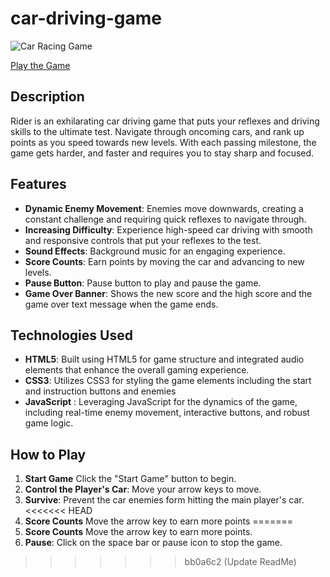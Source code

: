 # car-driving-game

![Car Racing Game](https://github.com/anitacoder/car-driving-game/assets/3197630/613cd9c4-3e38-4b5b-9baf-33bb56010276)

[Play the Game](https://anitacoder.github.io/car-driving-game/)

## Description 
Rider is an exhilarating car driving game that puts your reflexes and driving skills to the ultimate test. Navigate through oncoming cars, and rank up points as you speed towards new levels. With each passing milestone, the game gets harder, and faster and requires you to stay sharp and focused.

## Features 

- **Dynamic Enemy Movement**: Enemies move downwards, creating a constant challenge and requiring quick reflexes to navigate through. 
- **Increasing Difficulty**: Experience high-speed car driving with smooth and responsive controls that put your reflexes to the test.
- **Sound Effects**: Background music for an engaging experience.
- **Score Counts**: Earn points by moving the car and advancing to new levels. 
- **Pause Button**: Pause button to play and pause the game.
- **Game Over Banner**: Shows the new score and the high score and the game over text message when the game ends.

## Technologies Used

- **HTML5**: Built using HTML5 for game structure and integrated audio elements that enhance the overall gaming experience.
- **CSS3**: Utilizes CSS3 for styling the game elements including the start and instruction buttons and enemies
- **JavaScript** : Leveraging JavaScript for the dynamics of the game, including real-time enemy movement, interactive buttons, and robust game logic.

## How to Play

1. **Start Game** Click the "Start Game" button to begin.
2. **Control the Player's Car**: Move your arrow keys to move.
3. **Survive**: Prevent the car enemies form hitting the main player's car.
<<<<<<< HEAD
4. **Score Counts** Move the arrow key to earn more points
=======
4. **Score Counts** Move the arrow key to earn more points.
5. **Pause**: Click on the space bar or pause icon to stop the game.
>>>>>>> bb0a6c2 (Update ReadMe)
